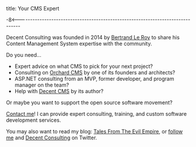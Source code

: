 title: Your CMS Expert

-8<-------------------------------------------------------------------------------

Decent Consulting was founded in 2014 by [Bertrand Le Roy][linkedin] to share his
Content Management System expertise with the community.

Do you need...

* Expert advice on what CMS to pick for your next project?
* Consulting on [Orchard CMS][orchard] by one of its founders and architects?
* ASP.NET consulting from an MVP, former developer, and program manager
  on the team?
* Help with [Decent CMS][decent] by its author?

Or maybe you want to support the open source software movement?

[Contact me][contact]! I can provide expert consulting, training,
and custom software development services.

You may also want to read my blog: [Tales From The Evil Empire][blog],
or [follow me][bleroy] and [Decent Consulting][twitter] on Twitter.

  [contact]: /contact
  [blog]:    http://weblogs.asp.net/bleroy
  [bleroy]:  https://twitter.com/bleroy
  [twitter]: https://twitter.com/decentconsult
  [linkedin]:https://www.linkedin.com/in/beleroy/
  [orchard]: http://orchardproject.net
  [decent]:  https://github.com/DecentCMS/DecentCMS